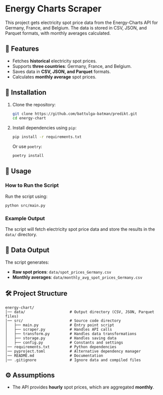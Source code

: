 # Energy Charts Scraper

This project gets electricity spot price data from the Energy-Charts API for Germany, France, and Belgium. The data is stored in CSV, JSON, and Parquet formats, with monthly averages calculated.

## 📌 Features
- Fetches **historical** electricity spot prices.
- Supports **three countries**: Germany, France, and Belgium.
- Saves data in **CSV, JSON, and Parquet** formats.
- Calculates **monthly average** spot prices.

## 🚀 Installation
1. Clone the repository:
   ```bash
   git clone https://github.com/battulga-batman/predikt.git
   cd energy-chart
   ```

2. Install dependencies using `pip`:
   ```bash
   pip install -r requirements.txt
   ```

   Or use `poetry`:
   ```bash
   poetry install
   ```

## 📜 Usage
### How to Run the Script
Run the script using:
```bash
python src/main.py
```

### Example Output
The script will fetch electricity spot price data and store the results in the `data/` directory.

## 📂 Data Output
The script generates:
- **Raw spot prices**: `data/spot_prices_Germany.csv`
- **Monthly averages**: `data/monthly_avg_spot_prices_Germany.csv`

## 🛠️ Project Structure
```
energy-chart/
│── data/                    # Output directory (CSV, JSON, Parquet files)
│── src/                     # Source code directory
│   ├── main.py              # Entry point script
│   ├── scraper.py           # Handles API calls
│   ├── transform.py         # Handles data transformations
│   ├── storage.py           # Handles saving data
│   ├── config.py            # Constants and settings
│── requirements.txt         # Python dependencies
│── pyproject.toml           # Alternative dependency manager
│── README.md                # Documentation
│── .gitignore               # Ignore data and compiled files
```

## ⚙️ Assumptions
- The API provides **hourly** spot prices, which are aggregated **monthly**.
